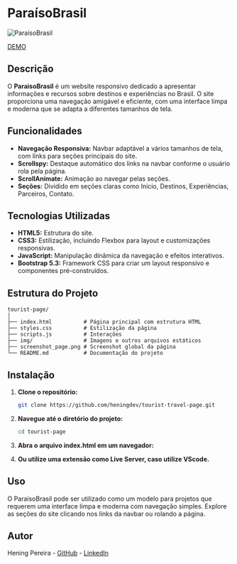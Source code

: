 # ParaísoBrasil

![ParaísoBrasil](screenshot_page.png)

[DEMO](https://tourist-travel-page.vercel.app/#home)

## Descrição

O **ParaisoBrasil** é um website responsivo dedicado a apresentar informações e recursos sobre destinos e experiências no Brasil. O site proporciona uma navegação amigável e eficiente, com uma interface limpa e moderna que se adapta a diferentes tamanhos de tela.

## Funcionalidades

- **Navegação Responsiva:** Navbar adaptável a vários tamanhos de tela, com links para seções principais do site.
- **Scrollspy:** Destaque automático dos links na navbar conforme o usuário rola pela página.
- **ScrollAnimate:** Animação ao navegar pelas seções.
- **Seções:** Dividido em seções claras como Início, Destinos, Experiências, Parceiros, Contato.

## Tecnologias Utilizadas

- **HTML5:** Estrutura do site.
- **CSS3:** Estilização, incluindo Flexbox para layout e customizações responsivas.
- **JavaScript:** Manipulação dinâmica da navegação e efeitos interativos.
- **Bootstrap 5.3:** Framework CSS para criar um layout responsivo e componentes pré-construídos.

## Estrutura do Projeto

```plaintext
tourist-page/
│
├── index.html          # Página principal com estrutura HTML
├── styles.css          # Estilização da página
├── scripts.js          # Interações 
├── img/                # Imagens e outros arquivos estáticos
├── screenshot_page.png # Screenshot global da página
└── README.md           # Documentação do projeto
```

## Instalação

1. **Clone o repositório:**

   ```bash
   git clone https://github.com/heningdev/tourist-travel-page.git
2. **Navegue até o diretório do projeto:**
    ```bash
    cd tourist-page
3. **Abra o arquivo index.html em um navegador:**
4. **Ou utilize uma extensão como Live Server, caso utilize VScode.**


## Uso

O ParaísoBrasil pode ser utilizado como um modelo para projetos que requerem uma interface limpa e moderna com navegação simples. Explore as seções do site clicando nos links da navbar ou rolando a página.

## Autor
Hening Pereira - [GitHub](https://github.com/heningdev) - [LinkedIn](https://www.linkedin.com/in/hening-dev/)
